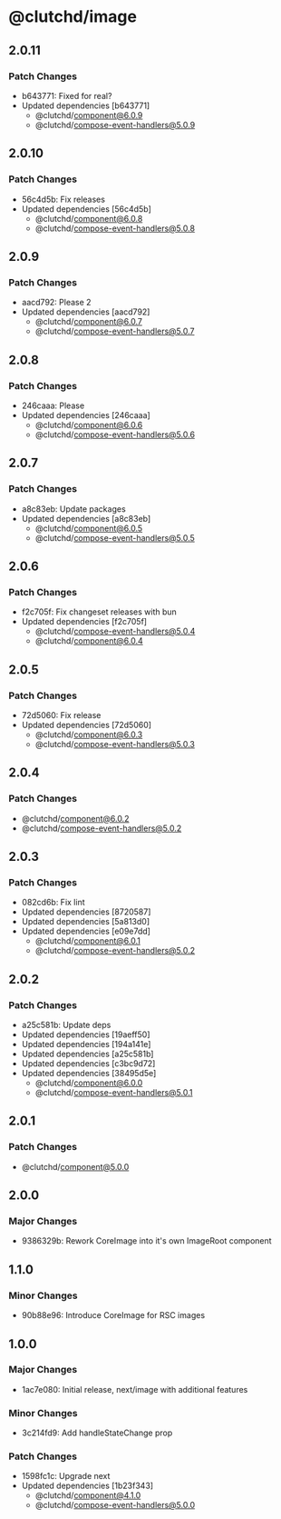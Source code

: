 # @clutchd/image

## 2.0.11

### Patch Changes

- b643771: Fixed for real?
- Updated dependencies [b643771]
  - @clutchd/component@6.0.9
  - @clutchd/compose-event-handlers@5.0.9

## 2.0.10

### Patch Changes

- 56c4d5b: Fix releases
- Updated dependencies [56c4d5b]
  - @clutchd/component@6.0.8
  - @clutchd/compose-event-handlers@5.0.8

## 2.0.9

### Patch Changes

- aacd792: Please 2
- Updated dependencies [aacd792]
  - @clutchd/component@6.0.7
  - @clutchd/compose-event-handlers@5.0.7

## 2.0.8

### Patch Changes

- 246caaa: Please
- Updated dependencies [246caaa]
  - @clutchd/component@6.0.6
  - @clutchd/compose-event-handlers@5.0.6

## 2.0.7

### Patch Changes

- a8c83eb: Update packages
- Updated dependencies [a8c83eb]
  - @clutchd/component@6.0.5
  - @clutchd/compose-event-handlers@5.0.5

## 2.0.6

### Patch Changes

- f2c705f: Fix changeset releases with bun
- Updated dependencies [f2c705f]
  - @clutchd/compose-event-handlers@5.0.4
  - @clutchd/component@6.0.4

## 2.0.5

### Patch Changes

- 72d5060: Fix release
- Updated dependencies [72d5060]
  - @clutchd/component@6.0.3
  - @clutchd/compose-event-handlers@5.0.3

## 2.0.4

### Patch Changes

- @clutchd/component@6.0.2
- @clutchd/compose-event-handlers@5.0.2

## 2.0.3

### Patch Changes

- 082cd6b: Fix lint
- Updated dependencies [8720587]
- Updated dependencies [5a813d0]
- Updated dependencies [e09e7dd]
  - @clutchd/component@6.0.1
  - @clutchd/compose-event-handlers@5.0.2

## 2.0.2

### Patch Changes

- a25c581b: Update deps
- Updated dependencies [19aeff50]
- Updated dependencies [194a141e]
- Updated dependencies [a25c581b]
- Updated dependencies [c3bc9d72]
- Updated dependencies [38495d5e]
  - @clutchd/component@6.0.0
  - @clutchd/compose-event-handlers@5.0.1

## 2.0.1

### Patch Changes

- @clutchd/component@5.0.0

## 2.0.0

### Major Changes

- 9386329b: Rework CoreImage into it's own ImageRoot component

## 1.1.0

### Minor Changes

- 90b88e96: Introduce CoreImage for RSC images

## 1.0.0

### Major Changes

- 1ac7e080: Initial release, next/image with additional features

### Minor Changes

- 3c214fd9: Add handleStateChange prop

### Patch Changes

- 1598fc1c: Upgrade next
- Updated dependencies [1b23f343]
  - @clutchd/component@4.1.0
  - @clutchd/compose-event-handlers@5.0.0

